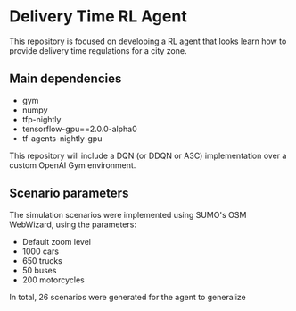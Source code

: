 # Delivery Time RL Agent

This repository is focused on developing a RL agent that looks learn how to provide delivery time regulations for a city zone.

## Main dependencies

* gym
* numpy
* tfp-nightly
* tensorflow-gpu==2.0.0-alpha0
* tf-agents-nightly-gpu

This repository will include a DQN (or DDQN or A3C) implementation over a custom OpenAI Gym environment.

## Scenario parameters

The simulation scenarios were implemented using SUMO's OSM WebWizard, using the parameters:

* Default zoom level
* 1000 cars
* 650 trucks
* 50 buses
* 200 motorcycles

In total, 26 scenarios were generated for the agent to generalize
